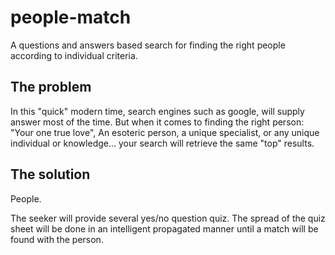 # people-match
A questions and answers based search for finding the right people according to individual criteria.

## The problem
In this "quick" modern time, search engines such as google, will supply answer most of the time.
But when it comes to finding the right person: "Your one true love", An esoteric person, a unique specialist, or any unique individual or knowledge... your search will retrieve the same "top" results.

## The solution
People.

The seeker will provide several yes/no question quiz.
The spread of the quiz sheet will be done in an intelligent propagated manner until a match will be found with the person.
